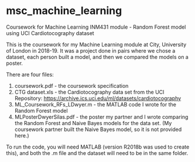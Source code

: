# msc_machine_learning
Coursework for Machine Learning INM431 module - Random Forest model using UCI Cardiotocography dataset

This is the coursework for my Machine Learning module at City, University of London in 2018-19. It was a project done in pairs where we chose a dataset, each person built a model, and then we compared the models on a poster.

There are four files:
  1) coursework.pdf - the coursework specification
  2) CTG dataset.xls - the Cardiotocography data set from the UCI Repository: https://archive.ics.uci.edu/ml/datasets/cardiotocography 
  3) ML_Coursework_RFs_LDwyer.m - the MATLAB code I wrote for the Random Forest model
  4) MLPosterDwyerSilas.pdf - the poster my partner and I wrote comparing the Random Forest and Naive Bayes models for the data set. (My coursework partner built the Naive Bayes model, so it is not provided here.)
  
To run the code, you will need MATLAB (version R2018b was used to create this), and both the .m file and the dataset will need to be in the same folder.
